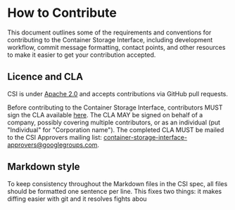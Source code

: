 # How to Contribute

This document outlines some of the requirements and conventions for contributing to the Container Storage Interface, including development workflow, commit message formatting, contact points, and other resources to make it easier to get your contribution accepted.

## Licence and CLA

CSI is under [Apache 2.0](LICENSE) and accepts contributions via GitHub pull requests.

Before contributing to the Container Storage Interface, contributors MUST sign the CLA available [here](https://github.com/container-storage-interface/spec/blob/master/CCLA.pdf).
The CLA MAY be signed on behalf of a company, possibly covering multiple contributors, or as an individual (put "Individual" for "Corporation name").
The completed CLA MUST be mailed to the CSI Approvers mailing list: container-storage-interface-approvers@googlegroups.com.

## Markdown style

To keep consistency throughout the Markdown files in the CSI spec, all files should be formatted one sentence per line.
This fixes two things: it makes diffing easier with git and it resolves fights abou